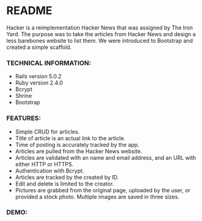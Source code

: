 # README

Hacker is a reimplementation Hacker News that was assigned by The Iron Yard. The purpose was to take the articles from Hacker News and design a less barebones website to list them. We were introduced to Bootstrap and created a simple scaffold.

### TECHNICAL INFORMATION:

- Rails version 5.0.2
- Ruby version 2.4.0
- Bcrypt
- Shrine
- Bootstrap

### FEATURES:

- Simple CRUD for articles.
- Title of article is an actual link to the article.
- Time of posting is accurately tracked by the app.
- Articles are pulled from the Hacker News website.
- Articles are validated with an name and email address, and an URL with either HTTP or HTTPS.
- Authentication with Bcrypt.
- Articles are tracked by the created by ID.
- Edit and delete is limited to the creator.
- Pictures are grabbed from the original page, uploaded by the user, or provided a stock photo. Multiple images are saved in three sizes.

### DEMO:
